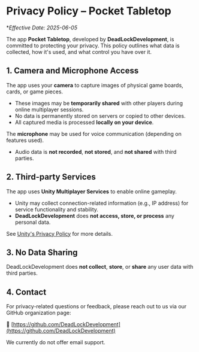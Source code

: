 # Privacy Policy – Pocket Tabletop

**Effective Date: 2025-06-05*

The app **Pocket Tabletop**, developed by **DeadLockDevelopment**, is committed to protecting your privacy. This policy outlines what data is collected, how it's used, and what control you have over it.

## 1. Camera and Microphone Access

The app uses your **camera** to capture images of physical game boards, cards, or game pieces.

- These images may be **temporarily shared** with other players during online multiplayer sessions.
- No data is permanently stored on servers or copied to other devices.
- All captured media is processed **locally on your device**.

The **microphone** may be used for voice communication (depending on features used).

- Audio data is **not recorded**, **not stored**, and **not shared** with third parties.

## 2. Third-party Services

The app uses **Unity Multiplayer Services** to enable online gameplay.

- Unity may collect connection-related information (e.g., IP address) for service functionality and stability.
- **DeadLockDevelopment** does **not access, store, or process** any personal data.

See [Unity's Privacy Policy](https://unity.com/legal/privacy-policy) for more details.

## 3. No Data Sharing

DeadLockDevelopment does **not collect**, **store**, or **share** any user data with third parties.

## 4. Contact

For privacy-related questions or feedback, please reach out to us via our GitHub organization page:

🔗 [https://github.com/DeadLockDevelopment](https://github.com/DeadLockDevelopment)

We currently do not offer email support.

